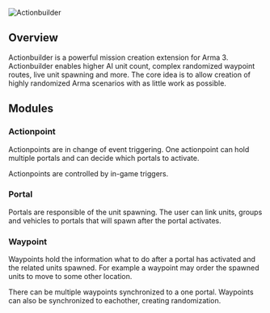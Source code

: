 ![Actionbuilder](https://github.com/ahoys/Actionbuilder/blob/master/actionbuilder.png)

## Overview
Actionbuilder is a powerful mission creation extension for Arma 3. Actionbuilder enables higher AI unit count, complex randomized waypoint routes, live unit spawning and more. The core idea is to allow creation of highly randomized Arma scenarios with as little work as possible.


## Modules

### Actionpoint
Actionpoints are in change of event triggering. One actionpoint can hold multiple portals and can decide which portals to activate.

Actionpoints are controlled by in-game triggers.

### Portal
Portals are responsible of the unit spawning. The user can link units, groups and vehicles to portals that will spawn after the portal activates.

### Waypoint
Waypoints hold the information what to do after a portal has activated and the related units spawned. For example a waypoint may order the spawned units to move to some other location.

There can be multiple waypoints synchronized to a one portal. Waypoints can also be synchronized to eachother, creating randomization.